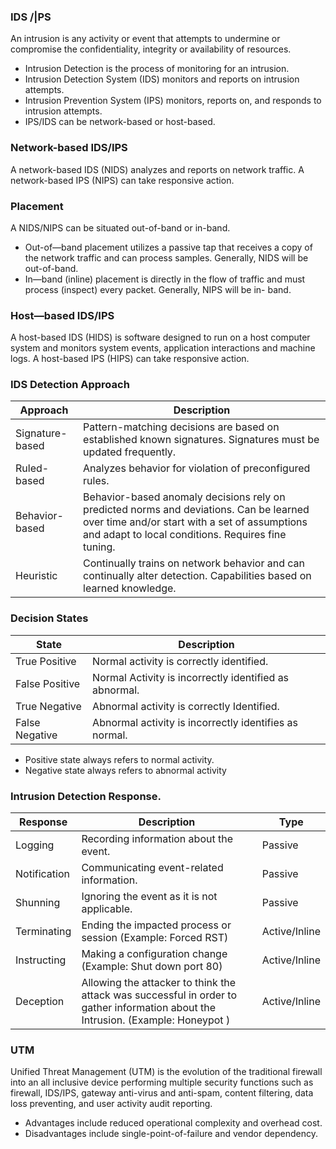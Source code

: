 ### IDS /|PS
An intrusion is any activity or event that attempts to undermine
or compromise the confidentiality, integrity or availability of
resources.
* Intrusion Detection is the process of monitoring for an intrusion.
* Intrusion Detection System (IDS) monitors and reports on
intrusion attempts.
* Intrusion Prevention System (IPS) monitors, reports on, and
responds to intrusion attempts.
* IPS/IDS can be network-based or host-based.


### Network-based IDS/IPS
A network-based IDS (NIDS) analyzes and reports on network
traffic. A network-based IPS (NIPS) can take responsive action.

### Placement
A NIDS/NIPS can be situated out-of-band or in-band.
*  Out-of—band placement utilizes a passive tap that receives a
copy of the network traffic and can process samples. Generally,
NIDS will be out-of-band.
*  In—band (inline) placement is directly in the flow of traffic and
must process (inspect) every packet. Generally, NIPS will be in-
band.

### Host—based IDS/IPS

A host-based IDS (HIDS) is software designed to run on a host
computer system and monitors system events, application
interactions and machine logs. A host-based IPS (HIPS) can take
responsive action.


### IDS Detection Approach

| Approach | Description |
|----------|-------------|
| Signature-based | Pattern-matching decisions are based on established known signatures. Signatures must be updated frequently. |
| Ruled-based | Analyzes behavior for violation of preconfigured rules.|
| Behavior-based | Behavior-based anomaly decisions rely on predicted norms and deviations. Can be learned over time and/or start with a set of assumptions and adapt to local conditions. Requires fine tuning.|
| Heuristic | Continually trains on network behavior and can continually alter detection. Capabilities based on learned knowledge.|

### Decision States
| State | Description |
|-------|-------------|
| True Positive | Normal activity is correctly identified. |
| False Positive | Normal Activity is incorrectly identified as abnormal. |
| True Negative | Abnormal activity is correctly Identified. |
| False Negative | Abnormal activity is incorrectly identifies as normal. |

* Positive state always refers to normal activity.
* Negative state always refers to abnormal activity

### Intrusion Detection Response.
| Response | Description | Type |
|----------|-------------|------|
| Logging | Recording information about the event. | Passive |
| Notification | Communicating event-related information. | Passive |
| Shunning | Ignoring the event as it is not applicable. | Passive |
| Terminating | Ending the impacted process or session (Example: Forced RST) | Active/Inline  |
| Instructing | Making a configuration change (Example: Shut down port 80)  | Active/Inline |
| Deception | Allowing the attacker to think the attack was successful in order to gather information about the Intrusion. (Example: Honeypot ) | Active/Inline |

### UTM
Unified Threat Management (UTM) is the evolution of the
traditional firewall into an all inclusive device performing
multiple security functions such as firewall, IDS/IPS, gateway
anti-virus and anti-spam, content filtering, data loss preventing,
and user activity audit reporting.
* Advantages include reduced operational complexity and
overhead cost.
* Disadvantages include single-point-of-failure and vendor
dependency.

